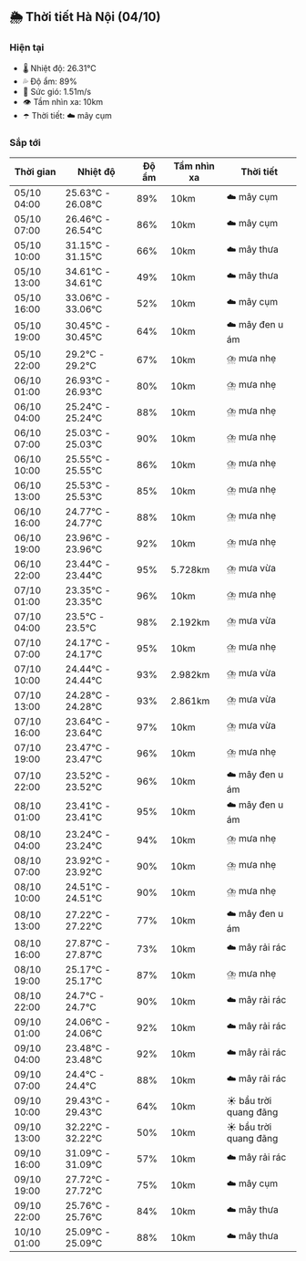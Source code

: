 ## 🌦️ Thời tiết Hà Nội (04/10)

### Hiện tại

- 🌡️ Nhiệt độ: 26.31℃
- 💦 Độ ẩm: 89%
- 💨 Sức gió: 1.51m/s
- 👁️ Tầm nhìn xa: 10km
- ☂️ Thời tiết: ☁️ mây cụm

### Sắp tới

| Thời gian | Nhiệt độ | Độ ẩm | Tầm nhìn xa | Thời tiết |
| --- | --- | --- | --- | --- |
| 05/10 04:00 | 25.63℃ - 26.08℃ | 89% | 10km | ☁️ mây cụm |
| 05/10 07:00 | 26.46℃ - 26.54℃ | 86% | 10km | ☁️ mây cụm |
| 05/10 10:00 | 31.15℃ - 31.15℃ | 66% | 10km | ☁️ mây thưa |
| 05/10 13:00 | 34.61℃ - 34.61℃ | 49% | 10km | ☁️ mây thưa |
| 05/10 16:00 | 33.06℃ - 33.06℃ | 52% | 10km | ☁️ mây cụm |
| 05/10 19:00 | 30.45℃ - 30.45℃ | 64% | 10km | ☁️ mây đen u ám |
| 05/10 22:00 | 29.2℃ - 29.2℃ | 67% | 10km | ⛈️ mưa nhẹ |
| 06/10 01:00 | 26.93℃ - 26.93℃ | 80% | 10km | ⛈️ mưa nhẹ |
| 06/10 04:00 | 25.24℃ - 25.24℃ | 88% | 10km | ⛈️ mưa nhẹ |
| 06/10 07:00 | 25.03℃ - 25.03℃ | 90% | 10km | ⛈️ mưa nhẹ |
| 06/10 10:00 | 25.55℃ - 25.55℃ | 86% | 10km | ⛈️ mưa nhẹ |
| 06/10 13:00 | 25.53℃ - 25.53℃ | 85% | 10km | ⛈️ mưa nhẹ |
| 06/10 16:00 | 24.77℃ - 24.77℃ | 88% | 10km | ⛈️ mưa nhẹ |
| 06/10 19:00 | 23.96℃ - 23.96℃ | 92% | 10km | ⛈️ mưa nhẹ |
| 06/10 22:00 | 23.44℃ - 23.44℃ | 95% | 5.728km | ⛈️ mưa vừa |
| 07/10 01:00 | 23.35℃ - 23.35℃ | 96% | 10km | ⛈️ mưa nhẹ |
| 07/10 04:00 | 23.5℃ - 23.5℃ | 98% | 2.192km | ⛈️ mưa vừa |
| 07/10 07:00 | 24.17℃ - 24.17℃ | 95% | 10km | ⛈️ mưa nhẹ |
| 07/10 10:00 | 24.44℃ - 24.44℃ | 93% | 2.982km | ⛈️ mưa vừa |
| 07/10 13:00 | 24.28℃ - 24.28℃ | 93% | 2.861km | ⛈️ mưa vừa |
| 07/10 16:00 | 23.64℃ - 23.64℃ | 97% | 10km | ⛈️ mưa vừa |
| 07/10 19:00 | 23.47℃ - 23.47℃ | 96% | 10km | ⛈️ mưa nhẹ |
| 07/10 22:00 | 23.52℃ - 23.52℃ | 96% | 10km | ☁️ mây đen u ám |
| 08/10 01:00 | 23.41℃ - 23.41℃ | 95% | 10km | ☁️ mây đen u ám |
| 08/10 04:00 | 23.24℃ - 23.24℃ | 94% | 10km | ⛈️ mưa nhẹ |
| 08/10 07:00 | 23.92℃ - 23.92℃ | 90% | 10km | ⛈️ mưa nhẹ |
| 08/10 10:00 | 24.51℃ - 24.51℃ | 90% | 10km | ⛈️ mưa nhẹ |
| 08/10 13:00 | 27.22℃ - 27.22℃ | 77% | 10km | ☁️ mây đen u ám |
| 08/10 16:00 | 27.87℃ - 27.87℃ | 73% | 10km | ☁️ mây rải rác |
| 08/10 19:00 | 25.17℃ - 25.17℃ | 87% | 10km | ⛈️ mưa nhẹ |
| 08/10 22:00 | 24.7℃ - 24.7℃ | 90% | 10km | ☁️ mây rải rác |
| 09/10 01:00 | 24.06℃ - 24.06℃ | 92% | 10km | ☁️ mây rải rác |
| 09/10 04:00 | 23.48℃ - 23.48℃ | 92% | 10km | ☁️ mây rải rác |
| 09/10 07:00 | 24.4℃ - 24.4℃ | 88% | 10km | ☁️ mây rải rác |
| 09/10 10:00 | 29.43℃ - 29.43℃ | 64% | 10km | ☀️ bầu trời quang đãng |
| 09/10 13:00 | 32.22℃ - 32.22℃ | 50% | 10km | ☀️ bầu trời quang đãng |
| 09/10 16:00 | 31.09℃ - 31.09℃ | 57% | 10km | ☁️ mây rải rác |
| 09/10 19:00 | 27.72℃ - 27.72℃ | 75% | 10km | ☁️ mây cụm |
| 09/10 22:00 | 25.76℃ - 25.76℃ | 84% | 10km | ☁️ mây thưa |
| 10/10 01:00 | 25.09℃ - 25.09℃ | 88% | 10km | ☁️ mây thưa |
